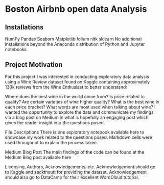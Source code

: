 # Boston Airbnb open data Analysis
## Installations
NumPy
Pandas
Seaborn
Matplotlib
folium
nltk
sklearn
No additional installations beyond the Anaconda distribution of Python and Jupyter notebooks.

## Project Motivation
For this project I was interested in conducting exploratory data analysis using a Wine Review dataset found on Kaggle containing approximately 130k reviews from the Wine Enthusiast to better understand:

Where does the best wine in the world come from?
Is price related to quality?
Are certain varieties of wine higher quality?
What is the best wine in each price bracket?
What words are most used when talking about wine?
I wanted the opportunity to explore the data and communicate my findings via a blog post on Medium in what is hopefully an engaging post which gives the reader insight into the questions posed.

File Descriptions
There is one exploratory notebook available here to showcase my work related to the questions posed. Markdown cells were used throughout to explain the process taken.

Medium Blog Post
The main findings of the code can be found at the Medium Blog post available here

Licensing, Authors, Acknowledgements, etc.
Acknowledgement should go to Kaggle and zackthoutt for providing the dataset. Acknowledgement should also go to DataCamp for their excellent WordCloud tutorial.
